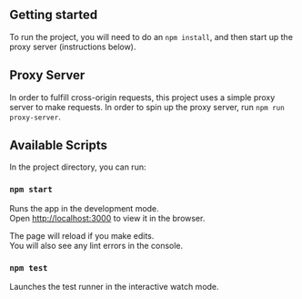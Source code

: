 ## Getting started

To run the project, you will need to do an `npm install`, and then start up the proxy server (instructions below).

## Proxy Server

In order to fulfill cross-origin requests, this project uses a simple proxy server to make requests. In order to spin up the proxy server, run `npm run proxy-server`.

## Available Scripts

In the project directory, you can run:

### `npm start`

Runs the app in the development mode.<br>
Open [http://localhost:3000](http://localhost:3000) to view it in the browser.

The page will reload if you make edits.<br>
You will also see any lint errors in the console.

### `npm test`

Launches the test runner in the interactive watch mode.<br>

